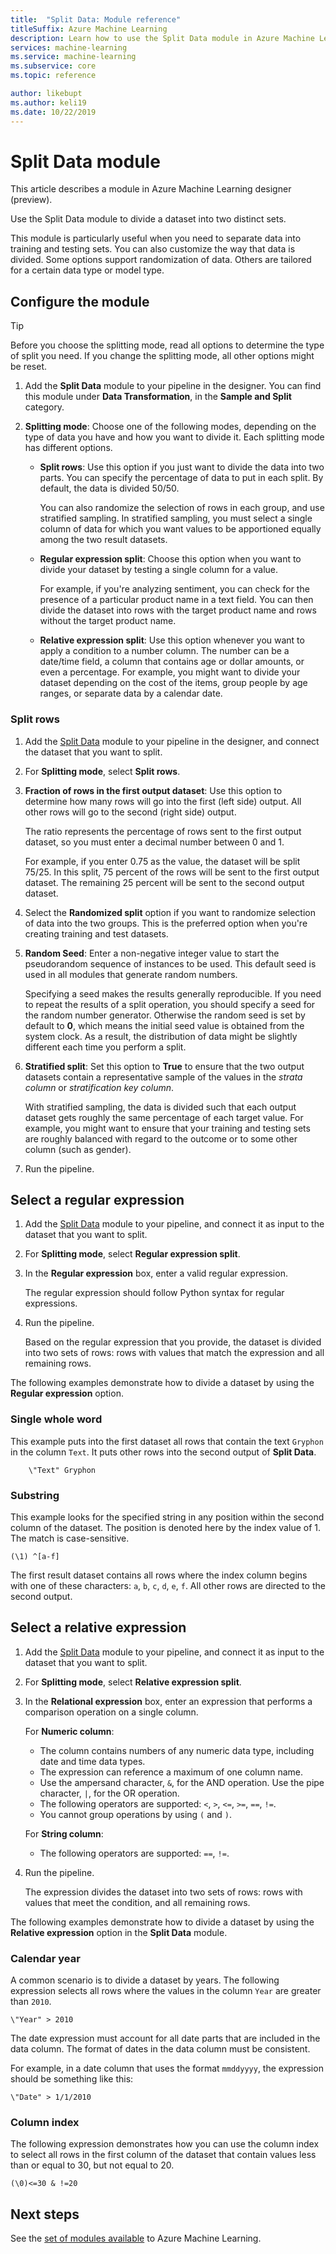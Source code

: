 ```yaml
---
title:  "Split Data: Module reference"
titleSuffix: Azure Machine Learning
description: Learn how to use the Split Data module in Azure Machine Learning to divide a dataset into two distinct sets.
services: machine-learning
ms.service: machine-learning
ms.subservice: core
ms.topic: reference

author: likebupt
ms.author: keli19
ms.date: 10/22/2019
---
```

# Split Data module

This article describes a module in Azure Machine Learning designer (preview).

Use the Split Data module to divide a dataset into two distinct sets.

This module is particularly useful when you need to separate data into training and testing sets. You can also customize the way that data is divided. Some options support randomization of data. Others are tailored for a certain data type or model type.

## Configure the module

> [!TIP]
> Before you choose the splitting mode, read all options to determine the type of split you need.
> If you change the splitting mode, all other options might be reset.

1. Add the **Split Data** module to your pipeline in the designer. You can find this module under **Data Transformation**, in the **Sample and Split** category.

1. **Splitting mode**: Choose one of the following modes, depending on the type of data you have and how you want to divide it. Each splitting mode has different options.

   - **Split rows**: Use this option if you just want to divide the data into two parts. You can specify the percentage of data to put in each split. By default, the data is divided 50/50.

     You can also randomize the selection of rows in each group, and use stratified sampling. In stratified sampling, you must select a single column of data for which you want values to be apportioned equally among the two result datasets.  

   - **Regular expression split**: Choose this option when you want to divide your dataset by testing a single column for a value.

     For example, if you're analyzing sentiment, you can check for the presence of a particular product name in a text field. You can then divide the dataset into rows with the target product name and rows  without the target product name.

   - **Relative expression split**: Use this option whenever you want to apply a condition to a number column. The number can be a date/time field, a column that contains age or dollar amounts, or even a percentage. For example, you might want to divide your dataset depending on the cost of the items, group people by age ranges, or separate data by a calendar date.

### Split rows

1. Add the [Split Data](./split-data.md) module to your pipeline in the designer, and connect the dataset that you want to split.
  
1. For **Splitting mode**, select **Split rows**. 

1. **Fraction of rows in the first output dataset**: Use this option to determine how many rows will go into the first (left side) output. All other rows will go to the second (right side) output.

   The ratio represents the percentage of rows sent to the first output dataset, so you must enter a decimal number between 0 and 1.
     
   For example, if you enter 0.75 as the value, the dataset will be split 75/25. In this split, 75 percent of the rows will be sent to the first output dataset. The remaining 25 percent will be sent to the second output dataset.
  
1. Select the **Randomized split** option if you want to randomize selection of data into the two groups. This is the preferred option when you're creating training and test datasets.

1. **Random Seed**: Enter a non-negative integer value to start the pseudorandom sequence of instances to be used. This default seed is used in all modules that generate random numbers. 

   Specifying a seed makes the results generally reproducible. If you need to repeat the results of a split operation, you should specify a seed for the random number generator. Otherwise the random seed is set by default to **0**, which means the initial seed value is obtained from the system clock. As a result, the distribution of data might be slightly different each time you perform a split. 

1. **Stratified split**: Set this option to **True** to ensure that the two output datasets contain a representative sample of the values in the *strata column* or *stratification key column*. 

   With stratified sampling, the data is divided such that each output dataset gets roughly the same percentage of each target value. For example, you might want to ensure that your training and testing sets are roughly balanced with regard to the outcome or to some other column (such as gender).

1. Run the pipeline.


## Select a regular expression

1. Add the [Split Data](./split-data.md) module to your pipeline, and connect it as input to the dataset that you want to split.  
  
1. For **Splitting mode**, select **Regular expression split**.

1. In the **Regular expression** box, enter a valid regular expression. 
  
   The regular expression should follow Python syntax for regular expressions.

1. Run the pipeline.

   Based on the regular expression that you provide, the dataset is divided into two sets of rows: rows with values that match the expression and all remaining rows. 

The following examples demonstrate how to divide a dataset by using the **Regular expression** option. 

### Single whole word 

This example puts into the first dataset all rows that contain the text `Gryphon` in the column `Text`. It puts other rows into the second output of **Split Data**.

```text
    \"Text" Gryphon  
```

### Substring

This example looks for the specified string in any position within the second column of the dataset. The position is denoted here by the index value of 1. The match is case-sensitive.

```text
(\1) ^[a-f]
```

The first result dataset contains all rows where the index column begins with one of these characters: `a`, `b`, `c`, `d`, `e`, `f`. All other rows are directed to the second output.

## Select a relative expression

1. Add the [Split Data](./split-data.md) module to your pipeline, and connect it as input to the dataset that you want to split.
  
1. For **Splitting mode**, select **Relative expression split**.
  
1. In the **Relational expression** box, enter an expression that performs a comparison operation on a single column.

   For **Numeric column**:
   - The column contains numbers of any numeric data type, including date and time data types.
   - The expression can reference a maximum of one column name.
   - Use the ampersand character, `&`, for the AND operation. Use the pipe character, `|`, for the OR operation.
   - The following operators are supported: `<`, `>`, `<=`, `>=`, `==`, `!=`.
   - You cannot group operations by using `(` and `)`.
   
   For **String column**:
   - The following operators are supported: `==`, `!=`.

1. Run the pipeline.

   The expression divides the dataset into two sets of rows: rows with values that meet the condition, and all remaining rows.

The following examples demonstrate how to divide a dataset by using the **Relative expression** option in the **Split Data** module.  

### Calendar year

A common scenario is to divide a dataset by years. The following expression selects all rows where the values in the column `Year` are greater than `2010`.

```text
\"Year" > 2010
```

The date expression must account for all date parts that are included in the data column. The format of dates in the data column must be consistent. 

For example, in a date column that uses the format `mmddyyyy`, the expression should be something like this:

```text
\"Date" > 1/1/2010
```

### Column index

The following expression demonstrates how you can use the column index to select all rows in the first column of the dataset that contain values less than or equal to 30, but not equal to 20.

```text
(\0)<=30 & !=20
```


## Next steps

See the [set of modules available](module-reference.md) to Azure Machine Learning. 
